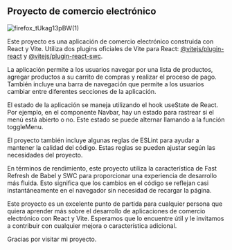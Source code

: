 ## Proyecto de comercio electrónico

![firefox_tUkag13pBW(1)](https://github.com/ChristianMagallanes/TodoTienda/assets/133132721/d7c10d2d-220a-4667-8fdb-58a4f6fbea7d)


Este proyecto es una aplicación de comercio electrónico construida con React y Vite. Utiliza dos plugins oficiales de Vite para React: [@vitejs/plugin-react](https://github.com/vitejs/vite-plugin-react/blob/main/packages/plugin-react/README.md) y [@vitejs/plugin-react-swc](https://github.com/vitejs/vite-plugin-react-swc).

La aplicación permite a los usuarios navegar por una lista de productos, agregar productos a su carrito de compras y realizar el proceso de pago. También incluye una barra de navegación que permite a los usuarios cambiar entre diferentes secciones de la aplicación.

El estado de la aplicación se maneja utilizando el hook useState de React. Por ejemplo, en el componente Navbar, hay un estado para rastrear si el menú está abierto o no. Este estado se puede alternar llamando a la función toggleMenu.

El proyecto también incluye algunas reglas de ESLint para ayudar a mantener la calidad del código. Estas reglas se pueden ajustar según las necesidades del proyecto.

En términos de rendimiento, este proyecto utiliza la característica de Fast Refresh de Babel y SWC para proporcionar una experiencia de desarrollo más fluida. Esto significa que los cambios en el código se reflejan casi instantáneamente en el navegador sin necesidad de recargar la página.

Este proyecto es un excelente punto de partida para cualquier persona que quiera aprender más sobre el desarrollo de aplicaciones de comercio electrónico con React y Vite. Esperamos que lo encuentre útil y le invitamos a contribuir con cualquier mejora o característica adicional.

Gracias por visitar mi proyecto. 






